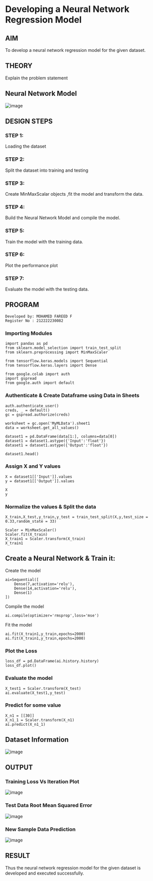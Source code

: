 # Developing a Neural Network Regression Model

## AIM

To develop a neural network regression model for the given dataset.

## THEORY

Explain the problem statement

## Neural Network Model

![image](https://github.com/MOHAMED-FAREED-22001617/basic-nn-model/assets/121412904/187b521a-f331-4021-8a32-dbd16102d3ae)

## DESIGN STEPS

### STEP 1:

Loading the dataset

### STEP 2:

Split the dataset into training and testing

### STEP 3:

Create MinMaxScalar objects ,fit the model and transform the data.

### STEP 4:

Build the Neural Network Model and compile the model.

### STEP 5:

Train the model with the training data.

### STEP 6:

Plot the performance plot

### STEP 7:

Evaluate the model with the testing data.

## PROGRAM
```
Developed by: MOHAMED FAREED F
Register No : 212222230082
```
### Importing Modules
```
import pandas as pd
from sklearn.model_selection import train_test_split
from sklearn.preprocessing import MinMaxScaler

from tensorflow.keras.models import Sequential
from tensorflow.keras.layers import Dense

from google.colab import auth
import gspread
from google.auth import default
```
### Authenticate & Create Dataframe using Data in Sheets
```
auth.authenticate_user()
creds, _ = default()
gc = gspread.authorize(creds)

worksheet = gc.open('MyMLData').sheet1
data = worksheet.get_all_values()

dataset1 = pd.DataFrame(data[1:], columns=data[0])
dataset1 = dataset1.astype({'Input':'float'})
dataset1 = dataset1.astype({'Output':'float'})

dataset1.head()
```
### Assign X and Y values
```
X = dataset1[['Input']].values
y = dataset1[['Output']].values

X
y
```
### Normalize the values & Split the data
```
X_train,X_test,y_train,y_test = train_test_split(X,y,test_size = 0.33,random_state = 33)

Scaler = MinMaxScaler()
Scaler.fit(X_train)
X_train1 = Scaler.transform(X_train)
X_train1
```
## Create a Neural Network & Train it:

Create the model
```
ai=Sequential([
    Dense(7,activation='relu'),
    Dense(14,activation='relu'),
    Dense(1)
])
```
Compile the model
```
ai.compile(optimizer='rmsprop',loss='mse')
```
Fit the model
```
ai.fit(X_train1,y_train,epochs=2000)
ai.fit(X_train1,y_train,epochs=2000)
```
### Plot the Loss
```
loss_df = pd.DataFrame(ai.history.history)
loss_df.plot()
```
### Evaluate the model
```
X_test1 = Scaler.transform(X_test)
ai.evaluate(X_test1,y_test)
```
### Predict for some value
```
X_n1 = [[30]]
X_n1_1 = Scaler.transform(X_n1)
ai.predict(X_n1_1)
```


## Dataset Information

![image](https://github.com/MOHAMED-FAREED-22001617/basic-nn-model/assets/121412904/85c53eb8-70b6-4f6d-bdce-480703e345f9)

## OUTPUT


### Training Loss Vs Iteration Plot

![image](https://github.com/MOHAMED-FAREED-22001617/basic-nn-model/assets/121412904/e9e5e26f-2ff0-4faa-85dd-248c85485971)

### Test Data Root Mean Squared Error

![image](https://github.com/MOHAMED-FAREED-22001617/basic-nn-model/assets/121412904/9eef8a55-f0ca-40fc-af9a-3d065e4b89df)


### New Sample Data Prediction
![image](https://github.com/MOHAMED-FAREED-22001617/basic-nn-model/assets/121412904/5f866661-3b11-4c80-a8e9-0e9085f2db76)


## RESULT
Thus the neural network regression model for the given dataset is developed and executed successfully.
